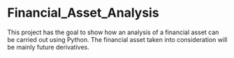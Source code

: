 # Financial_Asset_Analysis

This project has the goal to show how an analysis of a financial asset can be carried out using Python.
The financial asset taken into consideration will be mainly future derivatives.
